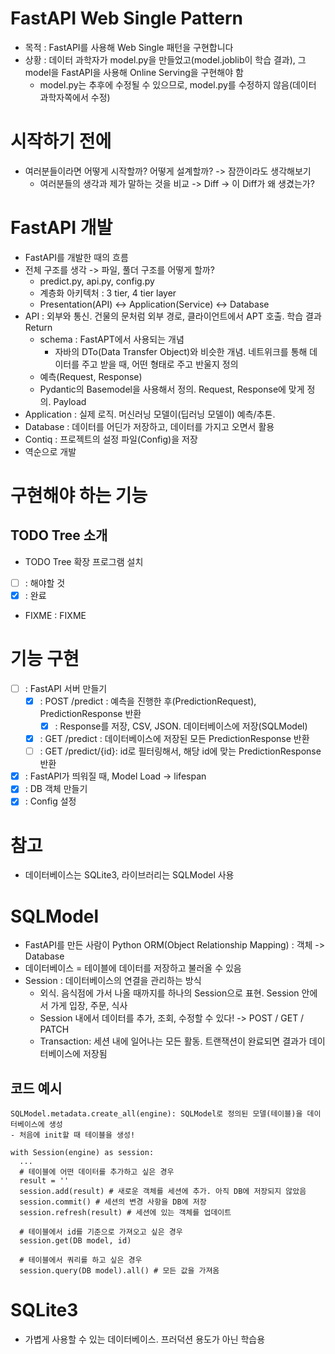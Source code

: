 # FastAPI Web Single Pattern
- 목적 : FastAPI를 사용해 Web Single 패턴을 구현합니다
- 상황 : 데이터 과학자가 model.py을 만들었고(model.joblib이 학습 결과), 그 model을 FastAPI을 사용해 Online Serving을 구현해야 함
  - model.py는 추후에 수정될 수 있으므로, model.py를 수정하지 않음(데이터 과학자쪽에서 수정)

# 시작하기 전에
- 여러분들이라면 어떻게 시작할까? 어떻게 설계할까? -> 잠깐이라도 생각해보기
  - 여러분들의 생각과 제가 말하는 것을 비교 -> Diff -> 이 Diff가 왜 생겼는가?

# FastAPI 개발
- FastAPI를 개발한 때의 흐름
- 전체 구조를 생각 -> 파일, 풀더 구조를 어떻게 할까?
  - predict.py, api.py, config.py
  - 계층화 아키텍처 : 3 tier, 4 tier layer
  - Presentation(API) <-> Application(Service) <-> Database
- API : 외부와 통신. 건물의 문처럼 외부 경로, 클라이언트에서 APT 호출. 학습 결과 Return
  - schema : FastAPT에서 사용되는 개념
    - 자바의 DTo(Data Transfer Object)와 비슷한 개념. 네트위크를 통해 데이터를 주고 받을 때, 어떤 형태로 주고 반울지 정의
  - 예측(Request, Response)
  - Pydantic의 Basemodel을 사용해서 정의. Request, Response에 맞게 정의. Payload
- Application : 실제 로직. 머신러닝 모델이(딥러닝 모델이) 예측/추톤.
- Database : 데이터를 어딘가 저장하고, 데이터를 가지고 오면서 활용
- Contiq : 프로젝트의 설정 파일(Config)을 저장
- 역순으로 개발

# 구현해야 하는 기능
## TODO Tree 소개
- TODO Tree 확장 프로그램 설치
- [ ] : 해야할 것
- [x] : 완료
- FIXME : FIXME

# 기능 구현
- [ ] : FastAPI 서버 만들기
  - [x] : POST /predict : 예측을 진행한 후(PredictionRequest), PredictionResponse 반환
    - [x] : Response를 저장, CSV, JSON. 데이터베이스에 저장(SQLModel)
  - [x] : GET /predict : 데이터베이스에 저장된 모든 PredictionResponse 반환
  - [ ] : GET /predict/{id}: id로 필터링해서, 해당 id에 맞는 PredictionResponse 반환
- [x] : FastAPI가 띄워질 때, Model Load -> lifespan
- [x] : DB 객체 만들기
- [x] : Config 설정

# 참고
- 데이터베이스는 SQLite3, 라이브러리는 SQLModel 사용

# SQLModel
- FastAPI를 만든 사람이 Python ORM(Object Relationship Mapping) : 객체 -> Database
- 데이터베이스 = 테이블에 데이터를 저장하고 불러올 수 있음
- Session : 데이터베이스의 연결을 관리하는 방식
  - 외식. 음식점에 가서 나올 때까지를 하나의 Session으로 표현. Session 안에서 가게 입장, 주문, 식사
  - Session 내에서 데이터를 추가, 조회, 수정할 수 있다! -> POST / GET / PATCH
  - Transaction: 세션 내에 일어나는 모든 활동. 트랜잭션이 완료되면 결과가 데이터베이스에 저장됨

## 코드 예시
```
SQLModel.metadata.create_all(engine): SQLModel로 정의된 모델(테이블)을 데이터베이스에 생성
- 처음에 init할 때 테이블을 생성!
```

```
with Session(engine) as session:
  ...
  # 테이블에 어떤 데이터를 추가하고 싶은 경우
  result = ''
  session.add(result) # 새로운 객체를 세션에 추가. 아직 DB에 저장되지 않았음
  session.commit() # 세션의 변경 사항을 DB에 저장
  session.refresh(result) # 세션에 있는 객체를 업데이트

  # 테이블에서 id를 기준으로 가져오고 싶은 경우
  session.get(DB model, id)

  # 테이블에서 쿼리를 하고 싶은 경우
  session.query(DB model).all() # 모든 값을 가져옴
```

# SQLite3
- 가볍게 사용할 수 있는 데이터베이스. 프러덕션 용도가 아닌 학습용